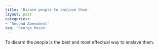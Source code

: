 ```yaml
---
title: 'Disarm people to enslave them'
layout: post
categories:
- 'Second Amendment'
tag: 'George Mason'
---
```


To disarm the people is the best and most effectual way to enslave them.